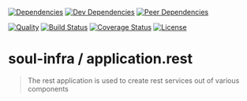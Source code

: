 [![Dependencies][dependencies-image]][dependencies-link]
[![Dev Dependencies][dev-dependencies-image]][dev-dependencies-link]
[![Peer Dependencies][peer-dependencies-image]][peer-dependencies-link]

[![Quality][quality-image]][quality-link]
[![Build Status][build-status-image]][build-status-link]
[![Coverage Status][coverage-status-image]][coverage-status-link]
[![License][license-image]][license-link]

# soul-infra / application.rest
> The rest application is used to create rest services out of various components

[dependencies-image]: http://img.shields.io/david/soul-infra/application.rest.svg?style=flat-square
[dependencies-link]: https://david-dm.org/soul-infra/application.rest#info=dependencies&view=list
[dev-dependencies-image]: http://img.shields.io/david/dev/soul-infra/application.rest.svg?style=flat-square
[dev-dependencies-link]: https://david-dm.org/soul-infra/application.rest#info=devDependencies&view=list
[peer-dependencies-image]: http://img.shields.io/david/peer/soul-infra/application.rest.svg?style=flat-square
[peer-dependencies-link]: https://david-dm.org/soul-infra/application.rest#info=peerDependencies&view=list
[license-image]: http://img.shields.io/badge/license-UNLICENSE-brightgreen.svg?style=flat-square
[license-link]: http://unlicense.org
[quality-image]: http://img.shields.io/codeclimate/github/soul-infra/application.rest.svg?style=flat-square
[quality-link]: https://codeclimate.com/github/soul-infra/application.rest
[build-status-image]: http://img.shields.io/travis/soul-infra/application.rest.svg?style=flat-square
[build-status-link]: https://travis-ci.org/soul-infra/application.rest
[coverage-status-image]: http://img.shields.io/coveralls/soul-infra/application.rest.svg?style=flat-square
[coverage-status-link]: https://coveralls.io/r/soul-infra/application.rest